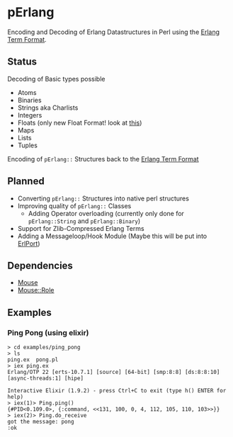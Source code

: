 # pErlang
Encoding and Decoding of Erlang Datastructures in Perl using the [Erlang Term Format](http://erlang.org/doc/apps/erts/erl_ext_dist.html).

## Status
Decoding of Basic types possible
* Atoms
* Binaries
* Strings aka Charlists
* Integers
* Floats (only new Float Format! look at [this](http://erlang.org/doc/apps/erts/erl_ext_dist.html#float_ext))
* Maps
* Lists
* Tuples

Encoding of `pErlang::` Structures back to the [Erlang Term Format](http://erlang.org/doc/apps/erts/erl_ext_dist.html)

## Planned
* Converting `pErlang::` Structures into native perl structures
* Improving quality of `pErlang::` Classes 
  * Adding Operator overloading (currently only done for `pErlang::String` and `pErlang::Binary`)
* Support for Zlib-Compressed Erlang Terms
* Adding a Messageloop/Hook Module (Maybe this will be put into [ErlPort](https://github.com/hdima/erlport))

## Dependencies
* [Mouse](https://metacpan.org/pod/Mouse)
* [Mouse::Role](https://metacpan.org/pod/Mouse::Role)

## Examples
### Ping Pong (using elixir)
```
> cd examples/ping_pong
> ls
ping.ex  pong.pl
> iex ping.ex
Erlang/OTP 22 [erts-10.7.1] [source] [64-bit] [smp:8:8] [ds:8:8:10] [async-threads:1] [hipe]

Interactive Elixir (1.9.2) - press Ctrl+C to exit (type h() ENTER for help)
> iex(1)> Ping.ping()
{#PID<0.109.0>, {:command, <<131, 100, 0, 4, 112, 105, 110, 103>>}}
> iex(2)> Ping.do_receive
got the message: pong
:ok
```
